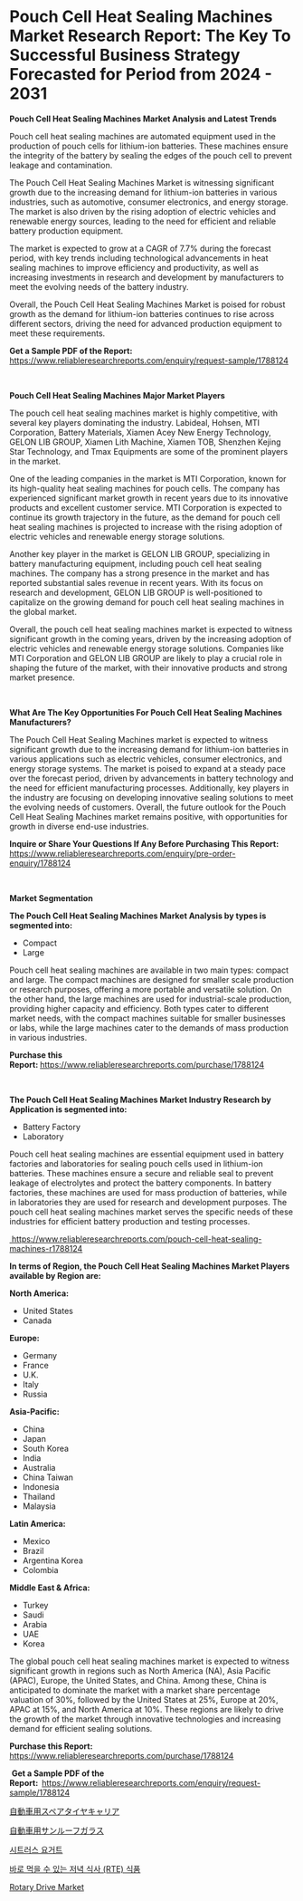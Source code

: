<p><h1>Pouch Cell Heat Sealing Machines Market Research Report: The Key To Successful Business Strategy Forecasted for Period from 2024 - 2031</h1></p><p><strong>Pouch Cell Heat Sealing Machines Market Analysis and Latest Trends</strong></p>
<p><p>Pouch cell heat sealing machines are automated equipment used in the production of pouch cells for lithium-ion batteries. These machines ensure the integrity of the battery by sealing the edges of the pouch cell to prevent leakage and contamination.</p><p>The Pouch Cell Heat Sealing Machines Market is witnessing significant growth due to the increasing demand for lithium-ion batteries in various industries, such as automotive, consumer electronics, and energy storage. The market is also driven by the rising adoption of electric vehicles and renewable energy sources, leading to the need for efficient and reliable battery production equipment.</p><p>The market is expected to grow at a CAGR of 7.7% during the forecast period, with key trends including technological advancements in heat sealing machines to improve efficiency and productivity, as well as increasing investments in research and development by manufacturers to meet the evolving needs of the battery industry.</p><p>Overall, the Pouch Cell Heat Sealing Machines Market is poised for robust growth as the demand for lithium-ion batteries continues to rise across different sectors, driving the need for advanced production equipment to meet these requirements.</p></p>
<p><strong>Get a Sample PDF of the Report:&nbsp;</strong> <a href="https://www.reliableresearchreports.com/enquiry/request-sample/1788124">https://www.reliableresearchreports.com/enquiry/request-sample/1788124</a></p>
<p>&nbsp;</p>
<p><strong>Pouch Cell Heat Sealing Machines Major Market Players</strong></p>
<p><p>The pouch cell heat sealing machines market is highly competitive, with several key players dominating the industry. Labideal, Hohsen, MTI Corporation, Battery Materials, Xiamen Acey New Energy Technology, GELON LIB GROUP, Xiamen Lith Machine, Xiamen TOB, Shenzhen Kejing Star Technology, and Tmax Equipments are some of the prominent players in the market.</p><p>One of the leading companies in the market is MTI Corporation, known for its high-quality heat sealing machines for pouch cells. The company has experienced significant market growth in recent years due to its innovative products and excellent customer service. MTI Corporation is expected to continue its growth trajectory in the future, as the demand for pouch cell heat sealing machines is projected to increase with the rising adoption of electric vehicles and renewable energy storage solutions.</p><p>Another key player in the market is GELON LIB GROUP, specializing in battery manufacturing equipment, including pouch cell heat sealing machines. The company has a strong presence in the market and has reported substantial sales revenue in recent years. With its focus on research and development, GELON LIB GROUP is well-positioned to capitalize on the growing demand for pouch cell heat sealing machines in the global market.</p><p>Overall, the pouch cell heat sealing machines market is expected to witness significant growth in the coming years, driven by the increasing adoption of electric vehicles and renewable energy storage solutions. Companies like MTI Corporation and GELON LIB GROUP are likely to play a crucial role in shaping the future of the market, with their innovative products and strong market presence.</p></p>
<p>&nbsp;</p>
<p><strong>What Are The Key Opportunities For Pouch Cell Heat Sealing Machines Manufacturers?</strong></p>
<p><p>The Pouch Cell Heat Sealing Machines market is expected to witness significant growth due to the increasing demand for lithium-ion batteries in various applications such as electric vehicles, consumer electronics, and energy storage systems. The market is poised to expand at a steady pace over the forecast period, driven by advancements in battery technology and the need for efficient manufacturing processes. Additionally, key players in the industry are focusing on developing innovative sealing solutions to meet the evolving needs of customers. Overall, the future outlook for the Pouch Cell Heat Sealing Machines market remains positive, with opportunities for growth in diverse end-use industries.</p></p>
<p><strong>Inquire or Share Your Questions If Any Before Purchasing This Report:</strong> <a href="https://www.reliableresearchreports.com/enquiry/pre-order-enquiry/1788124">https://www.reliableresearchreports.com/enquiry/pre-order-enquiry/1788124</a></p>
<p>&nbsp;</p>
<p><strong>Market Segmentation</strong></p>
<p><strong>The Pouch Cell Heat Sealing Machines Market Analysis by types is segmented into:</strong></p>
<p><ul><li>Compact</li><li>Large</li></ul></p>
<p><p>Pouch cell heat sealing machines are available in two main types: compact and large. The compact machines are designed for smaller scale production or research purposes, offering a more portable and versatile solution. On the other hand, the large machines are used for industrial-scale production, providing higher capacity and efficiency. Both types cater to different market needs, with the compact machines suitable for smaller businesses or labs, while the large machines cater to the demands of mass production in various industries.</p></p>
<p><strong>Purchase this Report:&nbsp;</strong><a href="https://www.reliableresearchreports.com/purchase/1788124">https://www.reliableresearchreports.com/purchase/1788124</a></p>
<p>&nbsp;</p>
<p><strong>The Pouch Cell Heat Sealing Machines Market Industry Research by Application is segmented into:</strong></p>
<p><ul><li>Battery Factory</li><li>Laboratory</li></ul></p>
<p><p>Pouch cell heat sealing machines are essential equipment used in battery factories and laboratories for sealing pouch cells used in lithium-ion batteries. These machines ensure a secure and reliable seal to prevent leakage of electrolytes and protect the battery components. In battery factories, these machines are used for mass production of batteries, while in laboratories they are used for research and development purposes. The pouch cell heat sealing machines market serves the specific needs of these industries for efficient battery production and testing processes.</p></p>
<p><a href="https://www.reliableresearchreports.com/pouch-cell-heat-sealing-machines-r1788124">&nbsp;https://www.reliableresearchreports.com/pouch-cell-heat-sealing-machines-r1788124</a></p>
<p><strong>In terms of Region, the Pouch Cell Heat Sealing Machines Market Players available by Region are:</strong></p>
<p>
    <p> <strong> North America: </strong>
        <ul>
            <li>United States</li>
            <li>Canada</li>
        </ul>
        </p> 
    <p> <strong> Europe: </strong>
        <ul>
            <li>Germany</li>
            <li>France</li>
            <li>U.K.</li>
            <li>Italy</li>
            <li>Russia</li>
        </ul>
        </p> 
    <p> <strong> Asia-Pacific: </strong>
        <ul>
            <li>China</li>
            <li>Japan</li>
            <li>South Korea</li>
            <li>India</li>
            <li>Australia</li>
            <li>China Taiwan</li>
            <li>Indonesia</li>
            <li>Thailand</li>
            <li>Malaysia</li>
        </ul>
        </p> 
    <p> <strong> Latin America: </strong>
        <ul>
            <li>Mexico</li>
            <li>Brazil</li>
            <li>Argentina Korea</li>
            <li>Colombia</li>
        </ul>
        </p> 
    <p> <strong> Middle East & Africa: </strong>
        <ul>
            <li>Turkey</li>
            <li>Saudi</li>
            <li>Arabia</li>
            <li>UAE</li>
            <li>Korea</li>
        </ul>
    </p>
    </p>
<p><p>The global pouch cell heat sealing machines market is expected to witness significant growth in regions such as North America (NA), Asia Pacific (APAC), Europe, the United States, and China. Among these, China is anticipated to dominate the market with a market share percentage valuation of 30%, followed by the United States at 25%, Europe at 20%, APAC at 15%, and North America at 10%. These regions are likely to drive the growth of the market through innovative technologies and increasing demand for efficient sealing solutions.</p></p>
<p><strong>Purchase this Report: </strong><a href="https://www.reliableresearchreports.com/purchase/1788124">https://www.reliableresearchreports.com/purchase/1788124</a></p>
<p>&nbsp;<strong>Get a Sample PDF of the Report:&nbsp;&nbsp;</strong><a href="https://www.reliableresearchreports.com/enquiry/request-sample/1788124">https://www.reliableresearchreports.com/enquiry/request-sample/1788124</a></p>
<p><strong></strong></p>
<p><p><a href="https://github.com/marbadji/Market-Research-Report-List-2/blob/main/2570610163044.md">自動車用スペアタイヤキャリア</a></p><p><a href="https://github.com/ddwcuskozol07187/Market-Research-Report-List-2/blob/main/3695447163043.md">自動車用サンルーフガラス</a></p><p><a href="https://github.com/airdroplover110/Market-Research-Report-List-1/blob/main/7569056175483.md">시트러스 요거트</a></p><p><a href="https://github.com/AnthonyWratten/Market-Research-Report-List-1/blob/main/2679039175484.md">바로 먹을 수 있는 저녁 식사 (RTE) 식품</a></p><p><a href="https://github.com/sajonf007/Market-Research-Report-List-1/blob/main/rotary-drive-market.md">Rotary Drive Market</a></p></p>